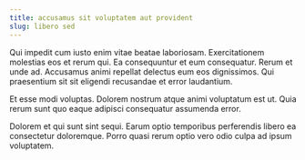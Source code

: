 ```yaml
---
title: accusamus sit voluptatem aut provident
slug: libero sed
---
```


Qui impedit cum iusto enim vitae beatae laboriosam. Exercitationem molestias eos et rerum qui. Ea consequuntur et eum consequatur. Rerum et unde ad. Accusamus animi repellat delectus eum eos dignissimos. Qui praesentium sit sit eligendi recusandae et error laudantium.

Et esse modi voluptas. Dolorem nostrum atque animi voluptatum est ut. Quia rerum sunt quo eaque adipisci consequatur assumenda error.

Dolorem et qui sunt sint sequi. Earum optio temporibus perferendis libero ea consectetur doloremque. Porro quasi rerum optio vero odio culpa ad ipsum voluptatem.
